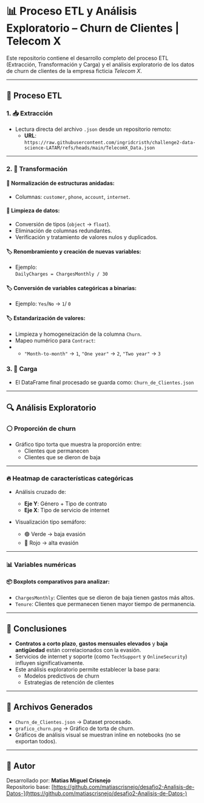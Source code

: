 # 📊 Proceso ETL y Análisis Exploratorio – Churn de Clientes | Telecom X

Este repositorio contiene el desarrollo completo del proceso ETL (Extracción, Transformación y Carga) y el análisis exploratorio de los datos de churn de clientes de la empresa ficticia *Telecom X*.

---

## 🔄 Proceso ETL

### 1. 📥 Extracción

- Lectura directa del archivo `.json` desde un repositorio remoto:
  - **URL**:  
    `https://raw.githubusercontent.com/ingridcristh/challenge2-data-science-LATAM/refs/heads/main/TelecomX_Data.json`

---

### 2. 🧹 Transformación

#### 🔄 Normalización de estructuras anidadas:

- Columnas: `customer`, `phone`, `account`, `internet`.

#### 🧼 Limpieza de datos:

- Conversión de tipos (`object` → `float`).
- Eliminación de columnas redundantes.
- Verificación y tratamiento de valores nulos y duplicados.

#### 🏷️ Renombramiento y creación de nuevas variables:

- Ejemplo:  
  `DailyCharges = ChargesMonthly / 30`
#### 🏷️ Conversión de variables categóricas a binarias:

- Ejemplo: `Yes`/`No` -> `1`/ `0`

#### 🏷️ Estandarización de valores:
- Limpieza y homogeneización de la columna `Churn`.
- Mapeo numérico para `Contract`:
- - `"Month-to-month"` → `1`, `"One year"` → `2`, `"Two year"` → `3`

### 3. 🧹 Carga
- El DataFrame final procesado se guarda como: `Churn_de_Clientes.json`

---

## 🔍 Análisis Exploratorio

### ⚪ Proporción de churn

- Gráfico tipo torta que muestra la proporción entre:
  - Clientes que permanecen
  - Clientes que se dieron de baja

---

### 🔥 Heatmap de características categóricas

- Análisis cruzado de:
  - **Eje Y**: Género + Tipo de contrato
  - **Eje X**: Tipo de servicio de internet

- Visualización tipo semáforo:
  - 🟢 Verde → baja evasión
  - 🔴 Rojo → alta evasión

---

### 📊 Variables numéricas

#### 📦 Boxplots comparativos para analizar:

- `ChargesMonthly`: Clientes que se dieron de baja tienen gastos más altos.
- `Tenure`: Clientes que permanecen tienen mayor tiempo de permanencia.


---

## 📌 Conclusiones

- **Contratos a corto plazo**, **gastos mensuales elevados** y **baja antigüedad** están correlacionados con la evasión.
- Servicios de internet y soporte (como `TechSupport` y `OnlineSecurity`) influyen significativamente.
- Este análisis exploratorio permite establecer la base para:
  - Modelos predictivos de churn
  - Estrategias de retención de clientes

---

## 📁 Archivos Generados

- `Churn_de_Clientes.json` → Dataset procesado.
- `grafico_churn.png` → Gráfico de torta de churn.
- Gráficos de análisis visual se muestran inline en notebooks (no se exportan todos).

---

## 📌 Autor

Desarrollado por: **Matias Miguel Crisnejo**  
Repositorio base: [https://github.com/matiascrisnejo/desafio2-Analisis-de-Datos-](https://github.com/matiascrisnejo/desafio2-Analisis-de-Datos-)
